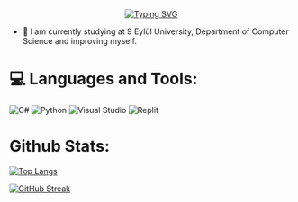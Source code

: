 <div align="center">
 <a href="https://github.com/MuhammedErdin">
  <img src="https://readme-typing-svg.demolab.com?font=Fira+Code&size=28&duration=3000&pause=500&center=true&vCenter=true&width=500&lines=%f0%9f%92%ab+Muhammed+Erdin+%e2%9c%a8;%f0%9f%93%9a+Computer+Science+Student+%f0%9f%92%bb;Welcome+To+My+Profile+%f0%9f%91%80" alt="Typing SVG" />
 </a>
</div>


- 🔭 I am currently studying at 9 Eylül University, Department of Computer Science and improving myself.

  
# 💻 Languages and Tools:
![C#](https://img.shields.io/badge/c%23-%23239120.svg?style=for-the-badge&logo=csharp&logoColor=white)
![Python](https://img.shields.io/badge/python-3670A0?style=for-the-badge&logo=python&logoColor=ffdd54)
![Visual Studio](https://img.shields.io/badge/Visual%20Studio-5C2D91.svg?style=for-the-badge&logo=visual-studio&logoColor=white)
![Replit](https://img.shields.io/badge/Replit-DD1200?style=for-the-badge&logo=Replit&logoColor=white)

# Github Stats:

[![Top Langs](https://github-readme-stats.vercel.app/api/top-langs/?username=MuhammedErdin&layout=compact&langs_count=25&title_color=ff6700&text_color=ffffff&bg_color=111111&hide_border=false)](https://github.com/MuhammedErdin/github-readme-stats)

[![GitHub Streak](https://github-readme-streak-stats.herokuapp.com?user=MuhammedErdin&theme=dark&date_format=j%20M%5B%20Y%5D&mode=weekly)](https://git.io/streak-stats)
